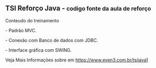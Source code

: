 
<h2>TSI Reforço Java - <small>codigo fonte da aula de reforço</small></h2>
<p>Conteudo do treinamento</p>
 <p>- Padrão MVC.</p>
 <p>- Conexão com Banco de dados com JDBC.</p>
 <p>- Interface gráfica com SWING.</p>

 Veja Mais Informações sobre em https://www.even3.com.br/tsijava1
